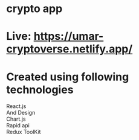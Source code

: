 # crypto app 
# Live: https://umar-cryptoverse.netlify.app/
# Created using following technologies
React.js</br>
And Design</br>
Chart.js</br>
Rapid api</br>
Redux ToolKit</br>
